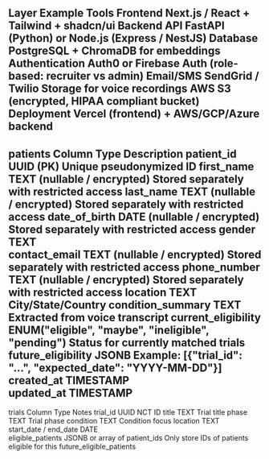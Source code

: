 Layer	Example Tools
Frontend	Next.js / React + Tailwind + shadcn/ui
Backend API	FastAPI (Python) or Node.js (Express / NestJS)
Database	PostgreSQL + ChromaDB for embeddings
Authentication	Auth0 or Firebase Auth (role-based: recruiter vs admin)
Email/SMS	SendGrid / Twilio
Storage for voice recordings	AWS S3 (encrypted, HIPAA compliant bucket)
Deployment	Vercel (frontend) + AWS/GCP/Azure backend
---------
patients
Column	Type	Description
patient_id	UUID (PK)	Unique pseudonymized ID
first_name	TEXT (nullable / encrypted)	Stored separately with restricted access
last_name	TEXT (nullable / encrypted)	Stored separately with restricted access
date_of_birth	DATE (nullable / encrypted)	Stored separately with restricted access
gender	TEXT	
contact_email	TEXT (nullable / encrypted)	Stored separately with restricted access
phone_number	TEXT (nullable / encrypted)	Stored separately with restricted access
location	TEXT	City/State/Country
condition_summary	TEXT	Extracted from voice transcript
current_eligibility	ENUM("eligible", "maybe", "ineligible", "pending")	Status for currently matched trials
future_eligibility	JSONB	Example: [{"trial_id": "...", "expected_date": "YYYY-MM-DD"}]
created_at	TIMESTAMP	
updated_at	TIMESTAMP	
--
trials
Column	Type	Notes
trial_id	UUID	NCT ID
title	TEXT	Trial title
phase	TEXT	Trial phase
condition	TEXT	Condition focus
location	TEXT	
start_date / end_date	DATE	
eligible_patients	JSONB or array of patient_ids	Only store IDs of patients eligible for this 
future_eligible_patients 